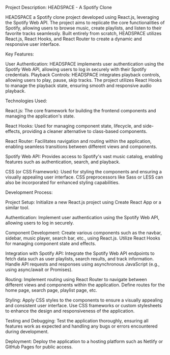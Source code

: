 Project Description: HEADSPACE - A Spotify Clone

HEADSPACE a Spotify clone project developed using React.js, leveraging the Spotify Web API. The project aims to replicate the core functionalities of Spotify, allowing users to browse music, create playlists, and listen to their favorite tracks seamlessly. Built entirely from scratch, HEADSPACE utilizes React.js, React Hooks, and React Router to create a dynamic and responsive user interface.

Key Features:

User Authentication: HEADSPACE implements user authentication using the Spotify Web API, allowing users to log in securely with their Spotify credentials.
Playback Controls: HEADSPACE integrates playback controls, allowing users to play, pause, skip tracks. The project utilizes React Hooks to manage the playback state, ensuring smooth and responsive audio playback.

Technologies Used:

React.js: The core framework for building the frontend components and managing the application's state.

React Hooks: Used for managing component state, lifecycle, and side-effects, providing a cleaner alternative to class-based components.

React Router: Facilitates navigation and routing within the application, enabling seamless transitions between different views and components.

Spotify Web API: Provides access to Spotify's vast music catalog, enabling features such as authentication, search, and playback.

CSS (or CSS Framework): Used for styling the components and ensuring a visually appealing user interface. CSS preprocessors like Sass or LESS can also be incorporated for enhanced styling capabilities.

Development Process:

Project Setup: Initialize a new React.js project using Create React App or a similar tool.

Authentication: Implement user authentication using the Spotify Web API, allowing users to log in securely.

Component Development: Create various components such as the navbar, sidebar, music player, search bar, etc., using React.js. Utilize React Hooks for managing component state and effects.

Integration with Spotify API: Integrate the Spotify Web API endpoints to fetch data such as user playlists, search results, and track information. Handle API requests and responses using asynchronous JavaScript (e.g., using async/await or Promises).

Routing: Implement routing using React Router to navigate between different views and components within the application. Define routes for the home page, search page, playlist page, etc.

Styling: Apply CSS styles to the components to ensure a visually appealing and consistent user interface. Use CSS frameworks or custom stylesheets to enhance the design and responsiveness of the application.

Testing and Debugging: Test the application thoroughly, ensuring all features work as expected and handling any bugs or errors encountered during development.

Deployment: Deploy the application to a hosting platform such as Netlify or GitHub Pages for public access.
